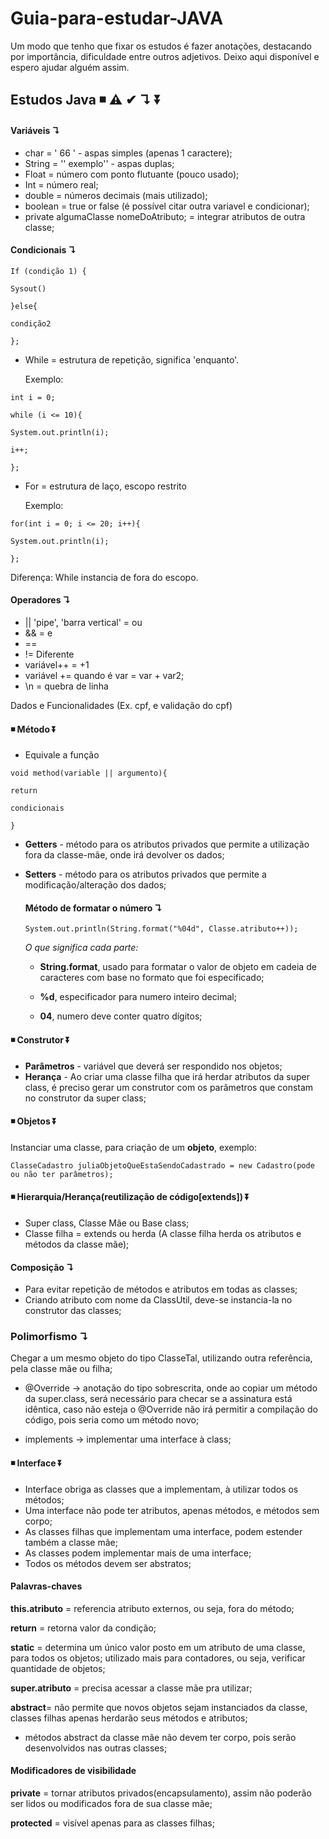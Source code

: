# Guia-para-estudar-JAVA
Um modo que tenho que fixar os estudos é fazer anotações, destacando por importância, dificuldade entre outros adjetivos. Deixo aqui disponível e espero ajudar alguém assim.

## Estudos Java   ◾ ⚠ ✔ ↴ ⏬

#### Variáveis ↴

- char = ' 66 '  - aspas simples (apenas 1 caractere);
- String = '' exemplo'' - aspas duplas;
- Float = número com ponto flutuante (pouco usado);
- Int = número real;
- double = números decimais (mais utilizado);
- boolean = true or false (é possível citar outra variavel e condicionar);
- private algumaClasse nomeDoAtributo; = integrar atributos de outra classe;

#### Condicionais ↴


`If (condição 1) {`

`Sysout()`

`}else{`

`condição2`

`};`


- While = estrutura de repetição, significa 'enquanto'. 

  Exemplo:
  
`int i = 0;`

 `while (i <= 10){` 

`System.out.println(i);`

 `i++;` 

`};`

- For = estrutura de laço, escopo restrito

  Exemplo:
  
 `for(int i = 0; i <= 20; i++){`

 `System.out.println(i);` 

`};`

Diferença: While instancia de fora do escopo.

#### Operadores ↴

- ||  'pipe', 'barra vertical' = ou
- && = e
- == 
- != Diferente
- variável++ = +1
- variável += quando é var = var + var2;
- \n = quebra de linha



Dados e Funcionalidades (Ex. cpf, e validação do cpf)

#### ◾  Método ⏬

- Equivale a função


`void method(variable || argumento){`

`return` 

`condicionais`

`}`

- **Getters**  - método para os atributos privados que permite a utilização fora da classe-mãe, onde irá devolver os dados;

- **Setters** - método para os atributos privados que permite a modificação/alteração dos dados;

  #### **Método de formatar o número ↴** 

  `System.out.println(String.format("%04d", Classe.atributo++));`

  *O que significa cada parte:* 

  - **String.format**, usado para formatar o valor de objeto em cadeia de caracteres com base no formato que foi especificado;

  - **%d**, especificador para numero inteiro decimal;

  - **04**, numero deve conter quatro dígitos;

    

#### ◾  Construtor  ⏬ 

- **Parâmetros** - variável que deverá ser respondido nos objetos;
- **Herança** - Ao criar uma classe filha que irá herdar atributos da super class, é preciso gerar um construtor com os parâmetros que constam no construtor da super class;

#### ◾ Objetos ⏬ 

Instanciar uma classe, para criação de um **objeto**, exemplo:

`ClasseCadastro juliaObjetoQueEstaSendoCadastrado = new Cadastro(pode ou não ter parâmetros);`



#### ◾ Hierarquia/Herança(reutilização de código[extends]) ⏬

- Super class, Classe Mãe ou Base class;
- Classe filha = extends ou herda (A classe filha herda os atributos e métodos da classe mãe);

#### Composição ↴

- Para evitar repetição de métodos e atributos em todas as classes;
- Criando atributo com nome da ClassUtil, deve-se instancia-la no construtor das classes;

### **Polimorfismo** ↴

Chegar a um mesmo objeto do tipo ClasseTal, utilizando outra referência, pela classe mãe ou filha;

- @Override -> anotação do tipo sobrescrita, onde ao copiar um método da super.class, será necessário para checar se a assinatura está idêntica, caso não esteja o @Override não irá permitir a compilação do código, pois seria como um método novo;

- implements -> implementar uma interface à class;


#### ◾ Interface  ⏬

- Interface obriga as classes que a implementam, à utilizar todos os métodos;
- Uma interface não pode ter atributos, apenas métodos, e métodos sem corpo;
- As classes filhas que implementam uma interface, podem estender também a classe mãe;
- As classes podem implementar mais de uma interface;
- Todos os métodos devem ser abstratos;





#### Palavras-chaves

**this.atributo** = referencia atributo externos, ou seja, fora do método;

**return** = retorna valor da condição;

**static** = determina um único valor posto em um atributo de uma classe, para todos os objetos; utilizado mais para contadores, ou seja, verificar quantidade de objetos;

**super.atributo** = precisa acessar a classe mãe pra utilizar;

**abstract**= não permite que novos objetos sejam instanciados da classe, classes filhas apenas herdarão seus métodos e atributos;

- métodos abstract da classe mãe não devem ter corpo, pois serão desenvolvidos nas outras classes;

#### Modificadores de visibilidade

**private** = tornar atributos privados(encapsulamento), assim não poderão ser lidos ou modificados fora de sua classe mãe;

**protected** = visível apenas para as classes filhas;
